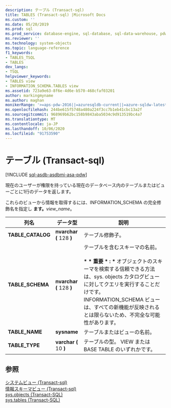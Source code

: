 ```yaml
---
description: テーブル (Transact-sql)
title: TABLES (Transact-sql) |Microsoft Docs
ms.custom: ''
ms.date: 05/20/2019
ms.prod: sql
ms.prod_service: database-engine, sql-database, sql-data-warehouse, pdw
ms.reviewer: ''
ms.technology: system-objects
ms.topic: language-reference
f1_keywords:
- TABLES_TSQL
- TABLES
dev_langs:
- TSQL
helpviewer_keywords:
- TABLES view
- INFORMATION_SCHEMA.TABLES view
ms.assetid: 723a9e63-8f6e-4d6e-b570-468cfaf03201
author: markingmyname
ms.author: maghan
monikerRange: '>=aps-pdw-2016||=azuresqldb-current||=azure-sqldw-latest||>=sql-server-2016||=sqlallproducts-allversions||>=sql-server-linux-2017||=azuresqldb-mi-current'
ms.openlocfilehash: 244be615f5748a480a224f3cc7b1eb41cbc13a2f
ms.sourcegitcommit: 968969b62bc158b9843aba5034c9d913519bc4a7
ms.translationtype: MT
ms.contentlocale: ja-JP
ms.lasthandoff: 10/06/2020
ms.locfileid: "91753590"
---
```

# <a name="tables-transact-sql"></a>テーブル (Transact-sql)
[!INCLUDE [sql-asdb-asdbmi-asa-pdw](../../includes/applies-to-version/sql-asdb-asdbmi-asa-pdw.md)]

  現在のユーザーが権限を持っている現在のデータベース内のテーブルまたはビューごとに1行のデータを返します。  
  
 これらのビューから情報を取得するには、INFORMATION_SCHEMA の完全修飾名を指定し **ます。**_view_name_。  
  
|列名|データ型|説明|  
|-----------------|---------------|-----------------|  
|**TABLE_CATALOG**|**nvarchar (** 128 **)**|テーブル修飾子。|  
|**TABLE_SCHEMA**|**nvarchar (** 128 **)**|テーブルを含むスキーマの名前。<br /><br /> <strong> \* \* 重要 \* : \* </strong>オブジェクトのスキーマを検索する信頼できる方法は、sys. objects カタログビューに対してクエリを実行することだけです。 INFORMATION_SCHEMA ビューは、すべての新機能が反映されるとは限らないため、不完全な可能性があります。|  
|**TABLE_NAME**|**sysname**|テーブルまたはビューの名前。|  
|**TABLE_TYPE**|**varchar (** 10 **)**|テーブルの型。 VIEW または BASE TABLE のいずれかです。|  
  
## <a name="see-also"></a>参照  
 [システムビュー &#40;Transact-sql&#41;](../../t-sql/language-reference.md)   
 [情報スキーマビュー &#40;Transact-sql&#41;](~/relational-databases/system-information-schema-views/system-information-schema-views-transact-sql.md)   
 [sys.objects &#40;Transact-SQL&#41;](../../relational-databases/system-catalog-views/sys-objects-transact-sql.md)   
 [sys.tables &#40;Transact-SQL&#41;](../../relational-databases/system-catalog-views/sys-tables-transact-sql.md)  
  
